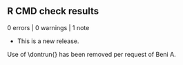 ## R CMD check results

0 errors | 0 warnings | 1 note

* This is a new release.

Use of \dontrun{} has been removed per request of Beni A.
